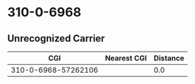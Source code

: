 # 310-0-6968
## Unrecognized Carrier


| CGI | Nearest CGI | Distance |
|-----|-------------|----------|
| 310-0-6968-57262106 |  | 0.0 |
